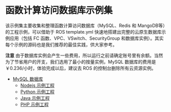 # 函数计算访问数据库示例集

该示例集主要收集和整理函数计算访问数据库（MySQL、Redis 和 MangoDB等）的工程示例，可以借助于 ROS template.yml 快速地搭建出完整的云原生数据库示例应用（包括 FC 函数、VPC、VSwitch、SecurityGroup 和数据库实例）。其实每个示例的源码也是我们推荐的最佳实践，供大家参考。

**注意** 由于数据库实例会产生一些费用，所以运行之前请确定账号里有余额。当然为了节省用户的开支，我们选用了最小的按量实例，MySQL 数据库的费用是 ￥0.236/小时，体验完成以后，建议去 ROS 的控制台删除所有云资源实例。

* [MySQL 数据库](rds-mysql)
  * [Nodejs 示例工程](rds-mysql/nodejs)
  * [Python 示例工程](rds-mysql/python)
  * [Java 示例工程](rds-mysql/java)
  * [PHP 示例工程](rds-mysql/php)
